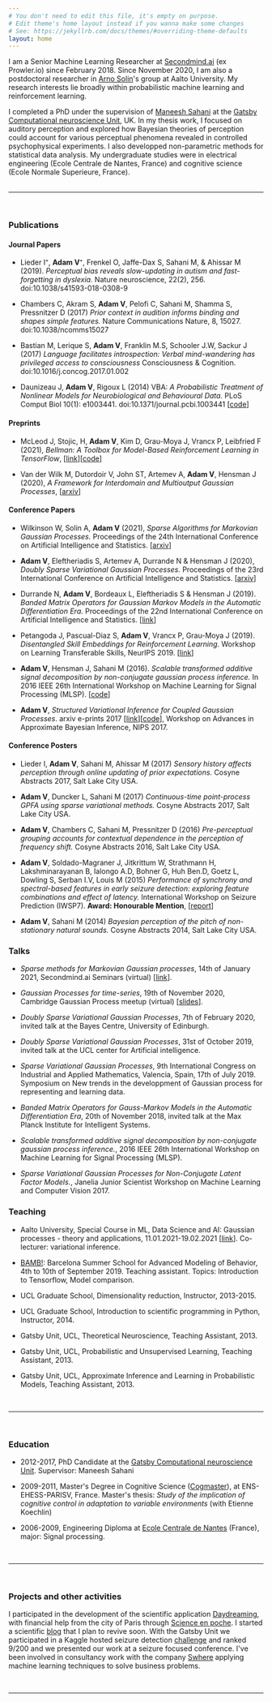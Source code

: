 ```yaml
---
# You don't need to edit this file, it's empty on purpose.
# Edit theme's home layout instead if you wanna make some changes
# See: https://jekyllrb.com/docs/themes/#overriding-theme-defaults
layout: home
---
```



I am a Senior Machine Learning Researcher at [Secondmind.ai](https://www.secondmind.ai/) (ex Prowler.io) since February 2018. Since November 2020, I am also a postdoctoral researcher in [Arno Solin](https://users.aalto.fi/~asolin/)'s group at Aalto University. My research interests lie broadly within probabilistic machine learning and reinforcement learning.

I completed a PhD under the supervision of [Maneesh Sahani](https://www.gatsby.ucl.ac.uk/~maneesh/) at the [Gatsby Computational neuroscience Unit](http://www.gatsby.ucl.ac.uk/), UK.
In my thesis work, I focused on auditory perception and explored how Bayesian theories of perception could account for various perceptual phenomena revealed in controlled psychophysical experiments. I also developped non-parametric methods for statistical data analysis. My undergraduate studies were in electrical engineering (Ecole Centrale de Nantes, France) and cognitive science (Ecole Normale Superieure, France).
<br />
<br />

---
<br />


###  **Publications**


#### Journal Papers

 * Lieder I⁺, **Adam V**⁺, Frenkel O, Jaffe-Dax S, Sahani M, & Ahissar M (2019). _Perceptual bias reveals slow-updating in autism and fast-forgetting in dyslexia._ Nature neuroscience, 22(2), 256.  doi:10.1038/s41593-018-0308-9 

 * Chambers C, Akram S, **Adam V**, Pelofi C, Sahani M, Shamma S, Pressnitzer D (2017) _Prior context in audition informs binding and shapes simple features._ Nature Communications Nature, 8, 15027. doi:10.1038/ncomms15027

 * Bastian M, Lerique S, **Adam ⁠V**, Franklin M.S⁠, Schooler J.W, Sackur J (2017) _Language facilitates introspection: Verbal mind-wandering has privileged access to consciousness_ Consciousness & Cognition. doi:10.1016/j.concog.2017.01.002

 * Daunizeau J, **Adam V**, Rigoux L (2014) VBA: _A Probabilistic Treatment of Nonlinear Models for Neurobiological and Behavioural Data._ PLoS Comput Biol 10(1): e1003441. doi:10.1371/journal.pcbi.1003441 [[code](https://mbb-team.github.io/VBA-toolbox/
)]

#### Preprints

* McLeod J, Stojic, H, **Adam  V**, Kim D, Grau-Moya J, Vrancx P, Leibfried F (2021), _Bellman: A Toolbox for Model-Based Reinforcement Learning in TensorFlow_, 
 [[link](https://arxiv.org/abs/2103.14407)][[code](https://github.com/Bellman-devs/bellman/)]

* Van der Wilk M, Dutordoir V, John ST, Artemev A, **Adam V**, Hensman J (2020), _A Framework for Interdomain and Multioutput Gaussian Processes_, [[arxiv](https://arxiv.org/abs/2003.01115)]

#### Conference Papers

 * Wilkinson W, Solin A, **Adam V** (2021), _Sparse Algorithms for Markovian Gaussian Processes._ Proceedings of the 24th International Conference on Artificial Intelligence and Statistics. [[arxiv](https://arxiv.org/abs/2103.10710)]

 * **Adam V**, Eleftheriadis S, Artemev A, Durrande N & Hensman J (2020), _Doubly Sparse Variational Gaussian Processes._ Proceedings of the 23rd International Conference on Artificial Intelligence and Statistics. [[arxiv](https://arxiv.org/abs/2001.05363)]

* Durrande N, **Adam V**, Bordeaux L, Eleftheriadis S & Hensman J (2019). _Banded Matrix Operators for Gaussian Markov Models in the Automatic Differentiation Era._ Proceedings of the 22nd International Conference on Artificial Intelligence and Statistics. [[link](http://proceedings.mlr.press/v89/durrande19a.html)]

* Petangoda J, Pascual-Diaz S, **Adam V**, Vrancx P, Grau-Moya J (2019). _Disentangled Skill Embeddings for Reinforcement Learning_. Workshop on Learning Transferable Skills, NeurIPS 2019. [[link](https://arxiv.org/abs/1906.09223)]

 * **Adam V**, Hensman J, Sahani M (2016). _Scalable transformed additive signal decomposition by non-conjugate gaussian process inference._
In 2016 IEEE 26th International Workshop on Machine Learning for Signal Processing (MLSP). [[code](https://github.com/UCL/SVAGP)]

* **Adam V**, _Structured Variational Inference for Coupled Gaussian Processes_. arxiv e-prints 2017 [[link](http://arxiv.org/abs/1711.01131)][[code](https://github.com/vincentadam87/SVGPs)], Workshop on Advances in Approximate Bayesian Inference, NIPS 2017.

#### Conference Posters

* Lieder I, **Adam V**, Sahani M, Ahissar M (2017) _Sensory history affects perception through online updating of prior expectations._ Cosyne Abstracts 2017, Salt Lake City USA.

* **Adam V**, Duncker L, Sahani M (2017) _Continuous-time point-process GPFA using sparse variational methods._ Cosyne Abstracts 2017, Salt Lake City USA.

* **Adam V**, Chambers C, Sahani M, Pressnitzer D (2016) _Pre-perceptual grouping accounts for contextual dependence in the perception of frequency shift._ Cosyne Abstracts 2016, Salt Lake City USA.

* **Adam V**, Soldado-Magraner J, Jitkrittum W, Strathmann H, Lakshminarayanan B, Ialongo A.D, Bohner G, Huh Ben.D, Goetz L, Dowling S, Serban I.V, Louis M (2015) _Performance of synchrony and spectral-based features in early seizure detection: exploring feature combinations and effect of latency._ International Workshop on Seizure Prediction (IWSP7). **Award: Honourable Mention**,  [[report](http://www.gatsby.ucl.ac.uk/~vincenta/kaggle/report.pdf)]


* **Adam V**, Sahani M (2014) _Bayesian perception of the pitch of non-stationary natural sounds._ Cosyne Abstracts 2014, Salt Lake City USA.

###  **Talks**

* _Sparse methods for Markovian Gaussian processes_, 14th of January 2021, Secondmind.ai Seminars (virtual) [[link](https://www.youtube.com/watch?v=-Iw4whJsAhg)].

* _Gaussian Processes for time-series_, 19th of November 2020, Cambridge Gaussian Process meetup (virtual) [[slides](https://github.com/GaussianProcessesCambridge/meetup-resources/blob/master/2020-11-19/GP_for_time_series.pdf)].

* _Doubly Sparse Variational Gaussian Processes_, 7th of February 2020, invited talk at the Bayes Centre, University of Edinburgh.

* _Doubly Sparse Variational Gaussian Processes_, 31st of October 2019, invited talk at the UCL center for Artificial intelligence.

* _Sparse Variational Gaussian Processes_, 9th International Congress on Industrial and Applied Mathematics, Valencia, Spain, 17th of July 2019. Symposium on New trends in the developpment of Gaussian process for representing and learning data.

* _Banded Matrix Operators for Gauss-Markov Models in the Automatic Differentiation Era_, 20th of November 2018, invited talk at the Max Planck Institute for Intelligent Systems. 

* _Scalable transformed additive signal decomposition by non-conjugate gaussian process inference._, 2016 IEEE 26th International Workshop on Machine Learning for Signal Processing (MLSP).

* _Sparse Variational Gaussian Processes for Non-Conjugate Latent Factor Models._,
Janelia Junior Scientist Workshop on Machine Learning and Computer Vision 2017.

###  **Teaching**

* Aalto University, Special Course in ML, Data Science and AI: Gaussian processes - theory and applications, 11.01.2021-19.02.2021 [[link](https://mycourses.aalto.fi/course/view.php?id=30460)]. Co-lecturer: variational inference.

* [BAMB!](https://www.bambschool.org/): Barcelona Summer School for Advanced Modeling of Behavior, 4th to 10th of September 2019. Teaching assistant. Topics: Introduction to Tensorflow, Model comparison.

* UCL Graduate School, Dimensionality reduction, Instructor, 2013-2015.

* UCL Graduate School, Introduction to scientific programming in Python, Instructor, 2014.

* Gatsby Unit, UCL, Theoretical Neuroscience, Teaching Assistant, 2013.

* Gatsby Unit, UCL, Probabilistic and Unsupervised Learning, Teaching Assistant, 2013.

* Gatsby Unit, UCL, Approximate Inference and Learning in Probabilistic Models, Teaching Assistant, 2013.


<br />

---
<br />

### **Education**

 * 2012-2017, PhD Candidate at the  [Gatsby Computational neuroscience Unit](http://www.gatsby.ucl.ac.uk/). Supervisor: Maneesh Sahani

 * 2009-2011, Master's Degree in Cognitive Science ([Cogmaster](http://sapience.dec.ens.fr/cogmaster/www/)), at ENS-EHESS-PARISV, France. Master's thesis: _Study of the implication of cognitive control in adaptation to variable environments_ (with Etienne Koechlin)

 * 2006-2009, Engineering Diploma at [Ecole Centrale de Nantes](http://www.ec-nantes.fr/version-anglaise/) (France), major: Signal processing.


<br />

---
<br />

### **Projects and other activities**

I participated in the development of the scientific application [Daydreaming](https://play.google.com/store/apps/details?id=com.brainydroid.daydreaming), with financial help from the city of Paris through [Science en poche](https://iscpif.fr/projects/science-en-poche/). I started a scientific [blog](https://vincentadam87.wordpress.com/) that I plan to revive soon. With the Gatsby Unit we participated in a Kaggle hosted seizure detection [challenge](https://www.kaggle.com/c/seizure-detection) and ranked 9/200 and we presented our work at a seizure focused conference. I've been involved in consultancy work with the company [Swhere](http://www.swhere.com/) applying machine learning techniques to solve business problems.

<br />

---
<br />




